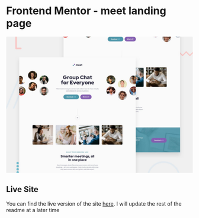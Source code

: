 # Frontend Mentor - meet landing page

![Design preview for the meet landing page coding challenge](./develop/assets/preview.jpg)

## Live Site

You can find the live version of the site [here](https://comforting-conkies-eb78c6.netlify.app). I will update the rest of the readme at a later time

